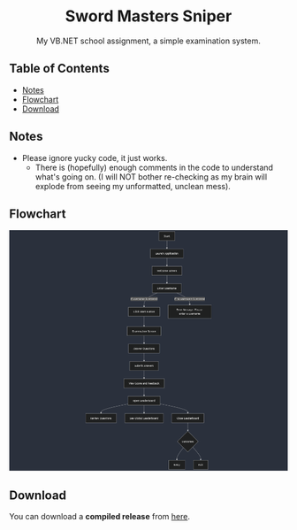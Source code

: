<h1 align="center">Sword Masters Sniper</h1>
<p align="center">My VB.NET school assignment, a simple examination system.</p>

## Table of Contents
- [Notes](#notes)
- [Flowchart](#flowchart)
- [Download](#download)

## Notes
- Please ignore yucky code, it just works.
	- There is (hopefully) enough comments in the code to understand what's going on. (I will NOT bother re-checking as my brain will explode from seeing my unformatted, unclean mess).

## Flowchart
<div align="center">
    <img src=".assets/flowchart.png" alt="Flowchart">
</div>

## Download
You can download a **compiled release** from [here](https://github.com/NoobToolzz/TechQuest/releases/latest/download/TechQuest-compiled.zip).